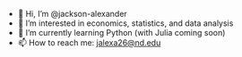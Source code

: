 - 👋 Hi, I’m @jackson-alexander
- 👀 I’m interested in economics, statistics, and data analysis
- 🌱 I’m currently learning Python (with Julia coming soon)
- 📫 How to reach me: jalexa26@nd.edu

<!---
jackson-alexander/jackson-alexander is a ✨ special ✨ repository because its `README.md` (this file) appears on your GitHub profile.
You can click the Preview link to take a look at your changes.
--->

